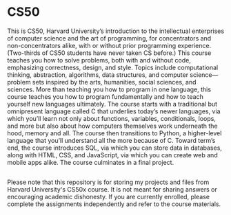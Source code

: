 # CS50
This is CS50, Harvard University’s introduction to the intellectual enterprises of computer science and the art of programming, for concentrators and non-concentrators alike, with or without prior programming experience. (Two-thirds of CS50 students have never taken CS before.) This course teaches you how to solve problems, both with and without code, emphasizing correctness, design, and style. Topics include computational thinking, abstraction, algorithms, data structures, and computer science—problem sets inspired by the arts, humanities, social sciences, and sciences. More than teaching you how to program in one language, this course teaches you how to program fundamentally and how to teach yourself new languages ultimately. The course starts with a traditional but omnipresent language called C that underlies today’s newer languages, via which you’ll learn not only about functions, variables, conditionals, loops, and more but also about how computers themselves work underneath the hood, memory and all. The course then transitions to Python, a higher-level language that you’ll understand all the more because of C. Toward term’s end, the course introduces SQL, via which you can store data in databases, along with HTML, CSS, and JavaScript, via which you can create web and mobile apps alike. The course culminates in a final project.
##
Please note that this repository is for storing my projects and files from Harvard University's CS50x course. It is not meant for sharing answers or encouraging academic dishonesty. If you are currently enrolled, please complete the assignments independently and refer to the course materials.
